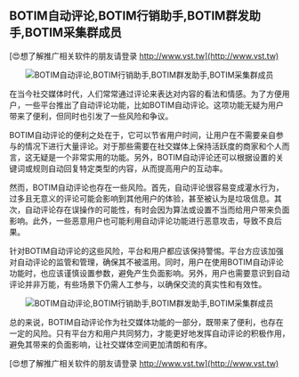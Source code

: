 ## **BOTIM自动评论,BOTIM行销助手,BOTIM群发助手,BOTIM采集群成员**

[😍想了解推广相关软件的朋友请登录 http://www.vst.tw](http://www.vst.tw)

 <center><img src="https://vst.tw/MP4/tuiguang/png/7.png" alt="BOTIM自动评论,BOTIM行销助手,BOTIM群发助手,BOTIM采集群成员"></center>

在当今社交媒体时代，人们常常通过评论来表达对内容的看法和情感。为了方便用户，一些平台推出了自动评论功能，比如BOTIM自动评论。这项功能无疑为用户带来了便利，但同时也引发了一些风险和争议。

BOTIM自动评论的便利之处在于，它可以节省用户时间，让用户在不需要亲自参与的情况下进行大量评论。对于那些需要在社交媒体上保持活跃度的商家和个人而言，这无疑是一个非常实用的功能。另外，BOTIM自动评论还可以根据设置的关键词或规则自动回复特定类型的内容，从而提高用户的互动率。

然而，BOTIM自动评论也存在一些风险。首先，自动评论很容易变成灌水行为，过多且无意义的评论可能会影响到其他用户的体验，甚至被认为是垃圾信息。其次，自动评论存在误操作的可能性，有时会因为算法或设置不当而给用户带来负面影响。此外，一些恶意用户也可能利用自动评论功能进行恶意攻击，导致不良后果。

针对BOTIM自动评论的这些风险，平台和用户都应该保持警惕。平台方应该加强对自动评论的监管和管理，确保其不被滥用。同时，用户在使用BOTIM自动评论功能时，也应该谨慎设置参数，避免产生负面影响。另外，用户也需要意识到自动评论并非万能，有些场景下仍需人工参与，以确保交流的真实性和有效性。

 <center><img src="https://vst.tw/MP4/tuiguang/png/7.png" alt="BOTIM自动评论,BOTIM行销助手,BOTIM群发助手,BOTIM采集群成员"></center>

总的来说，BOTIM自动评论作为社交媒体功能的一部分，既带来了便利，也存在一定的风险。只有平台方和用户共同努力，才能更好地发挥自动评论的积极作用，避免其带来的负面影响，让社交媒体空间更加清朗和有序。

[😍想了解推广相关软件的朋友请登录 http://www.vst.tw](http://www.vst.tw)



